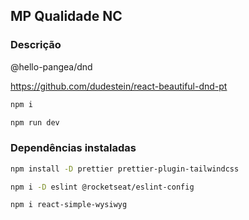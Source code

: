 ## MP Qualidade NC

### Descrição
@hello-pangea/dnd

https://github.com/dudestein/react-beautiful-dnd-pt


```bash
npm i
```

```bash	
npm run dev
```

### Dependências instaladas
```bash
npm install -D prettier prettier-plugin-tailwindcss
```
    
```bash
npm i -D eslint @rocketseat/eslint-config
```
    
```bash
npm i react-simple-wysiwyg
```


    
